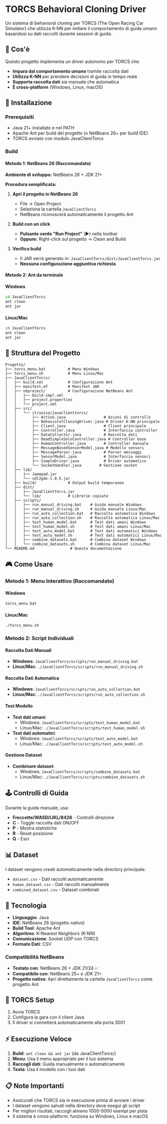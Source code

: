 # TORCS Behavioral Cloning Driver

Un sistema di behavioral cloning per TORCS (The Open Racing Car Simulator) che utilizza K-NN per imitare il comportamento di guida umano basandosi su dati raccolti durante sessioni di guida.

## 🎯 Cos'è

Questo progetto implementa un driver autonomo per TORCS che:
- **Impara dal comportamento umano** tramite raccolta dati
- **Utilizza K-NN** per prendere decisioni di guida in tempo reale
- **Supporta raccolta dati** sia manuale che automatica
- **È cross-platform** (Windows, Linux, macOS)

## 🚀 Installazione

### Prerequisiti
- Java 21+ installato e nel PATH
- Apache Ant per build del progetto (o NetBeans 26+ per build IDE)
- TORCS avviato con modulo JavaClientTorcs

### Build

#### Metodo 1: NetBeans 26 (Raccomandato)
**Ambiente di sviluppo:** NetBeans 26 + JDK 21+

**Procedura semplificata:**
1. **Apri il progetto in NetBeans 26**
   - File → Open Project
   - Seleziona la cartella `JavaClientTorcs`
   - NetBeans riconoscerà automaticamente il progetto Ant

2. **Build con un click**
   - **Pulsante verde "Run Project"** (▶️) nella toolbar
   - **Oppure:** Right-click sul progetto → Clean and Build

3. **Verifica build**
   - Il JAR verrà generato in: `JavaClientTorcs/dist/JavaClientTorcs.jar`
   - **Nessuna configurazione aggiuntiva richiesta**

#### Metodo 2: Ant da terminale

#### Windows
```cmd
cd JavaClientTorcs
ant clean
ant jar
```

#### Linux/Mac
```bash
cd JavaClientTorcs
ant clean
ant jar
```

## 📁 Struttura del Progetto

```
Progetto/
├── torcs_menu.bat          # Menu Windows
├── torcs_menu.sh           # Menu Linux/Mac
├── JavaClientTorcs/
│   ├── build.xml           # Configurazione Ant
│   ├── manifest.mf         # Manifest JAR
│   ├── nbproject/          # Configurazione NetBeans Ant
│   │   ├── build-impl.xml
│   │   ├── project.properties
│   │   └── project.xml
│   ├── src/
│   │   └── it/unisa/javaclienttorcs/
│   │       ├── Action.java                 # Azioni di controllo
│   │       ├── BehavioralCloningDriver.java # Driver K-NN principale
│   │       ├── Client.java                 # Client principale
│   │       ├── Controller.java             # Interfaccia controller
│   │       ├── DataCollector.java          # Raccolta dati
│   │       ├── DeadSimpleSoloController.java # Controller base
│   │       ├── HumanController.java        # Controller manuale
│   │       ├── MessageBasedSensorModel.java # Modello sensori
│   │       ├── MessageParser.java          # Parser messaggi
│   │       ├── SensorModel.java            # Interfaccia sensori
│   │       ├── SimpleDriver.java           # Driver automatico
│   │       └── SocketHandler.java        # Gestione socket
│   ├── lib/
│   │   ├── Jamepad.jar
│   │   └── sdl2gdx-1.0.5.jar
│   ├── build/              # Output build temporaneo
│   ├── dist/
│   │   ├── JavaClientTorcs.jar
│   │   └── lib/            # Librerie copiate
│   ├── scripts/
│   │   ├── run_manual_driving.bat    # Guida manuale Windows
│   │   ├── run_manual_driving.sh     # Guida manuale Linux/Mac
│   │   ├── run_auto_collection.bat   # Raccolta automatica Windows
│   │   ├── run_auto_collection.sh    # Raccolta automatica Linux/Mac
│   │   ├── test_human_model.bat      # Test dati umani Windows
│   │   ├── test_human_model.sh       # Test dati umani Linux/Mac
│   │   ├── test_auto_model.bat       # Test dati automatici Windows
│   │   ├── test_auto_model.sh        # Test dati automatici Linux/Mac
│   │   ├── combine_datasets.bat      # Combina dataset Windows
│   │   └── combine_datasets.sh       # Combina dataset Linux/Mac
└── README.md                # Questa documentazione
```

## 🎮 Come Usare

### Metodo 1: Menu Interattivo (Raccomandato)

#### Windows
```cmd
torcs_menu.bat
```

#### Linux/Mac
```bash
./torcs_menu.sh
```

### Metodo 2: Script Individuali

#### Raccolta Dati Manuali
- **Windows**: `JavaClientTorcs/scripts/run_manual_driving.bat`
- **Linux/Mac**: `./JavaClientTorcs/scripts/run_manual_driving.sh`

#### Raccolta Dati Automatica
- **Windows**: `JavaClientTorcs/scripts/run_auto_collection.bat`
- **Linux/Mac**: `./JavaClientTorcs/scripts/run_auto_collection.sh`

#### Test Modello
- **Test dati umani**: 
  - Windows: `JavaClientTorcs/scripts/test_human_model.bat`
  - Linux/Mac: `./JavaClientTorcs/scripts/test_human_model.sh`
- **Test dati automatici**:
  - Windows: `JavaClientTorcs/scripts/test_auto_model.bat`
  - Linux/Mac: `./JavaClientTorcs/scripts/test_auto_model.sh`

#### Gestione Dataset
- **Combinare dataset**:
  - Windows: `JavaClientTorcs/scripts/combine_datasets.bat`
  - Linux/Mac: `./JavaClientTorcs/scripts/combine_datasets.sh`

## 🕹️ Controlli di Guida

Durante la guida manuale, usa:
- **Freccette/WASD/IJKL/8426** - Controlli direzione
- **C** - Toggle raccolta dati ON/OFF
- **P** - Mostra statistiche
- **R** - Reset posizione
- **Q** - Esci

## 📊 Dataset

I dataset vengono creati automaticamente nella directory principale:
- `dataset.csv` - Dati raccolti automaticamente
- `human_dataset.csv` - Dati raccolti manualmente
- `combined_dataset.csv` - Dataset combinati

## 🔧 Tecnologia

- **Linguaggio**: Java
- **IDE**: NetBeans 26 (progetto nativo)
- **Build Tool**: Apache Ant
- **Algoritmo**: K-Nearest Neighbors (K-NN)
- **Comunicazione**: Socket UDP con TORCS
- **Formato Dati**: CSV

### Compatibilità NetBeans
- **Testato con**: NetBeans 26 + JDK 21/24 ✅
- **Compatibile con**: NetBeans 25+ e JDK 21+
- **Progetto nativo**: Apri direttamente la cartella `JavaClientTorcs` come progetto Ant

## 🚗 TORCS Setup

1. Avvia TORCS
2. Configura la gara con il client Java
3. Il driver si connetterà automaticamente alla porta 3001

## ⚡ Esecuzione Veloce

1. **Build**: `ant clean && ant jar` (da JavaClientTorcs/)
2. **Menu**: Usa il menu appropriato per il tuo sistema
3. **Raccogli dati**: Guida manualmente o automaticamente
4. **Testa**: Usa il modello con i tuoi dati

## 📋 Note Importanti

- Assicurati che TORCS sia in esecuzione prima di avviare i driver
- I dataset vengono salvati nella directory dove esegui gli script
- Per migliori risultati, raccogli almeno 1000-5000 esempi per pista
- Il sistema è cross-platform: funziona su Windows, Linux e macOS
